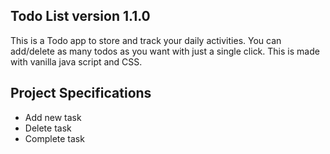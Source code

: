 ## Todo List version 1.1.0

This is a Todo app to store and track your daily activities. You can add/delete as many todos as you want with just a single click. This is made with vanilla java script and CSS.

## Project Specifications

- Add new task
- Delete task
- Complete task 
